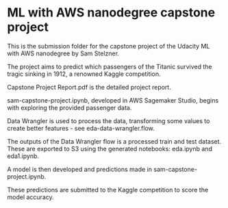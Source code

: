 # ML with AWS nanodegree capstone project

This is the submission folder for the capstone project of the Udacity ML with AWS nanodegree by Sam Stelzner.

The project aims to predict which passengers of the Titanic survived the tragic sinking in 1912, a renowned Kaggle competition.

Capstone Project Report.pdf is the detailed project report.

sam-capstone-project.ipynb, developed in AWS Sagemaker Studio, begins with exploring the provided passenger data.

Data Wrangler is used to process the data, transforming some values to create better features - see eda-data-wrangler.flow.

The outputs of the Data Wrangler flow is a processed train and test dataset. These are exported to S3 using the generated notebooks: eda.ipynb and eda1.ipynb.

A model is then developed and predictions made in sam-capstone-project.ipynb.

These predictions are submitted to the Kaggle competition to score the model accuracy.